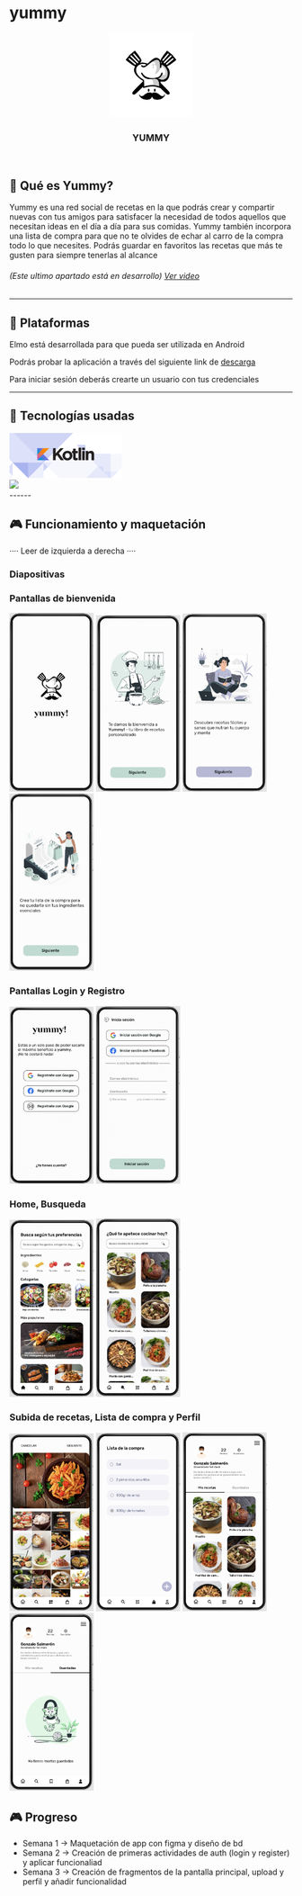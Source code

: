 # yummy
<p align="center">
  <img src="media/logo_yummy.png" width="150" >
  <h3 align="center" margin-top="-40">YUMMY</h3>
</p>

<br>

## 👀 Qué es Yummy?
Yummy es una red social de recetas en la que podrás crear y compartir nuevas con tus amigos para satisfacer la necesidad de todos aquellos que necesitan ideas en el día a día para sus comidas. Yummy también incorpora una lista de compra para que no te olvides de echar al carro de la compra todo lo que necesites. Podrás guardar en favoritos las recetas que más te gusten para siempre tenerlas al alcance
###### (Este ultimo apartado está en desarrollo) <a href="https://youtu.be/CGdkBg0QYNQ">Ver video</a>

------

## 📱 Plataformas 
Elmo está desarrollada para que pueda ser utilizada en Android

Podrás probar la aplicación a través del siguiente link de [descarga](https://github.com/gonzalosalmeron/yummy/blob/main/media/yummy.apk "descarga")

Para iniciar sesión deberás crearte un usuario con tus credenciales <br>

------
## 🤖 Tecnologías usadas
<a href="https://kotlinlang.org/">
    <img src="media/kotlin.png" width="200">
</a>
<br>
<a href="https://angular.io/">
    <img src="media/angular.png" width="200" >
</a>
<br>
------

## 🎮 Funcionamiento y maquetación
···· Leer de izquierda a derecha ····

### Diapositivas<br>

### Pantallas de bienvenida
<div style="flex">
  <img src="media/1.png" width="150">
  <img src="media/2.png" width="150">
  <img src="media/3.png" width="150">
  <img src="media/4.png" width="150">
</div>

### Pantallas Login y Registro
<div style="flex">
  <img src="media/5.png" width="150">
  <img src="media/6.png" width="150">
</div>

### Home, Busqueda
<div style="flex">
  <img src="media/7.png" width="150">
  <img src="media/8.png" width="150">
</div>

### Subida de recetas, Lista de compra y Perfil
<div style="flex">
  <img src="media/9.png" width="150">
  <img src="media/10.png" width="150">
  <img src="media/11.png" width="150">
  <img src="media/12.png" width="150">
</div>

## 🎮 Progreso

- Semana 1 -> Maquetación de app con figma y diseño de bd
- Semana 2 -> Creación de primeras actividades de auth (login y register) y aplicar funcionaliad
- Semana 3 -> Creación de fragmentos de la pantalla principal, upload y perfil y añadir funcionalidad
